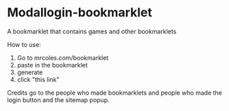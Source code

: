 # Modallogin-bookmarklet
A bookmarklet that contains games and other bookmarklets

How to use:
1. Go to mrcoles.com/bookmarklet
2. paste in the bookmarklet
3. generate
4. click "this link"

Credits go to the people who made bookmarklets and people who made the login button and the sitemap popup.
